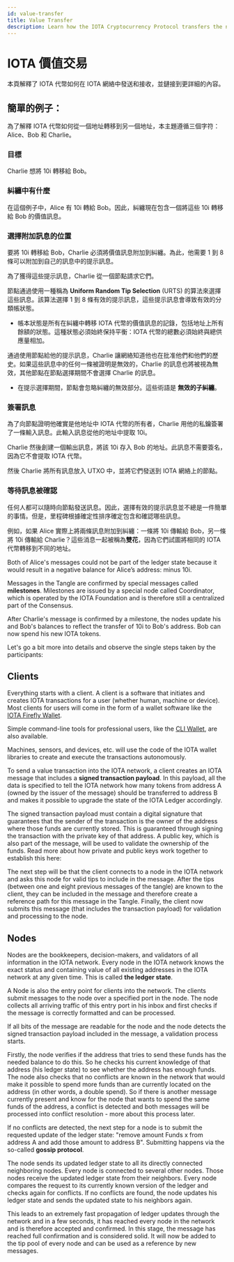 ```yaml
---
id: value-transfer
title: Value Transfer
description: Learn how the IOTA Cryptocurrency Protocol transfers the native IOTA Tokens.
---
```


# IOTA 價值交易

本頁解釋了 IOTA 代幣如何在 IOTA 網絡中發送和接收，並鏈接到更詳細的內容。

## 簡單的例子：

為了解釋 IOTA 代幣如何從一個地址轉移到另一個地址，本主題遵循三個字符：Alice、Bob 和 Charlie。

### 目標

Charlie 想將 10i 轉移給 Bob。

### 糾纏中有什麼

在這個例子中，Alice 有 10i 轉給 Bob。因此，糾纏現在包含一個將這些 10i 轉移給 Bob 的價值訊息。

### 選擇附加訊息的位置

要將 10i 轉移給 Bob，Charlie 必須將價值訊息附加到糾纏。為此，他需要 1 到 8 條可以附加到自己的訊息中的提示訊息。

為了獲得這些提示訊息，Charlie 從一個節點請求它們。

節點通過使用一種稱為 **Uniform Random Tip Selection** (URTS) 的算法來選擇這些訊息。該算法選擇 1 到 8 條有效的提示訊息，這些提示訊息會導致有效的分類帳狀態。

- 帳本狀態是所有在糾纏中轉移 IOTA 代幣的價值訊息的記錄，包括地址上所有餘額的狀態。這種狀態必須始終保持平衡：IOTA 代幣的總數必須始終與總供應量相加。

通過使用節點給他的提示訊息，Charlie 讓網絡知道他也在批准他們和他們的歷史。如果這些訊息中的任何一條被證明是無效的，Charlie 的訊息也將被視為無效，其他節點在節點選擇期間不會選擇 Charlie 的訊息。
- 在提示選擇期間，節點會忽略糾纏的無效部分。這些術語是 **無效的子糾纏**。

### 簽署訊息

為了向節點證明他確實是他地址中 IOTA 代幣的所有者，Charlie 用他的私鑰簽署了一條輸入訊息。此輸入訊息從他的地址中提取 10i。

Charlie 然後創建一個輸出訊息，將該 10i 存入 Bob 的地址。此訊息不需要簽名，因為它不會提取 IOTA 代幣。

然後 Charlie 將所有訊息放入 UTXO 中，並將它們發送到 IOTA 網絡上的節點。

### 等待訊息被確認

任何人都可以隨時向節點發送訊息。因此，選擇有效的提示訊息並不總是一件簡單的事情。但是，里程碑根據確定性排序確定包含和確認哪些訊息。

例如，如果 Alice 實際上將兩條訊息附加到糾纏：一條將 10i 傳輸給 Bob，另一條將 10i 傳輸給 Charlie？這些消息一起被稱為**雙花**，因為它們試圖將相同的 IOTA 代幣轉移到不同的地址。

Both of Alice's messages could not be part of the ledger state because it would result in a negative balance for Alice’s address: minus 10i.

Messages in the Tangle are confirmed by special messages called **milestones**. Milestones are issued by a special node called Coordinator, which is operated by the IOTA Foundation and is therefore still a centralized part of the Consensus.

After Charlie's message is confirmed by a milestone, the nodes update his and Bob's balances to reflect the transfer of 10i to Bob's address. Bob can now spend his new IOTA tokens.

Let's go a bit more into details and observe the single steps taken by the participants:

## Clients

Everything starts with a client. A client is a software that initiates and creates IOTA transactions for a user (whether human, machine or device). Most clients for users will come in the form of a wallet software like the [IOTA Firefly Wallet](https://firefly.iota.org/).

Simple command-line tools for professional users, like the [CLI Wallet](https://github.com/iotaledger/cli-wallet/), are also available.

Machines, sensors, and devices, etc. will use the code of the IOTA wallet libraries to create and execute the transactions autonomously.

To send a value transaction into the IOTA network, a client creates an IOTA message that includes a **signed transaction payload**. In this payload, all the data is specified to tell the IOTA network how many tokens from address A (owned by the issuer of the message) should be transferred to address B and makes it possible to upgrade the state of the IOTA Ledger accordingly.

The signed transaction payload must contain a digital signature that guarantees that the sender of the transaction is the owner of the address where those funds are currently stored. This is guaranteed through signing the transaction with the private key of that address. A public key, which is also part of the message, will be used to validate the ownership of the funds. Read more about how private and public keys work together to establish this here:

The next step will be that the client connects to a node in the IOTA network and asks this node for valid tips to include in the message. After the tips (between one and eight previous messages of the tangle) are known to the client, they can be included in the message and therefore create a reference path for this message in the Tangle. Finally, the client now submits this message (that includes the transaction payload) for validation and processing to the node.

## Nodes

Nodes are the bookkeepers, decision-makers, and validators of all information in the IOTA network. Every node in the IOTA network knows the exact status and containing value of all existing addresses in the IOTA network at any given time. This is called **the ledger state**.

A Node is also the entry point for clients into the network. The clients submit messages to the node over a specified port in the node. The node collects all arriving traffic of this entry port in his inbox and first checks if the message is correctly formatted and can be processed.

If all bits of the message are readable for the node and the node detects the signed transaction payload included in the message, a validation process starts.

Firstly, the node verifies if the address that tries to send these funds has the needed balance to do this. So he checks his current knowledge of that address (his ledger state) to see whether the address has enough funds. The node also checks that no conflicts are known in the network that would make it possible to spend more funds than are currently located on the address (in other words, a double spend). So if there is another message currently present and know for the node that wants to spend the same funds of the address, a conflict is detected and both messages will be processed into conflict resolution - more about this process later.

If no conflicts are detected, the next step for a node is to submit the requested update of the ledger state: "remove amount Funds x from address A and add those amount to address B". Submitting happens via the so-called **gossip protocol**.

The node sends its updated ledger state to all its directly connected neighboring nodes. Every node is connected to several other nodes. Those nodes receive the updated ledger state from their neighbors. Every node compares the request to its currently known version of the ledger and checks again for conflicts. If no conflicts are found, the node updates his ledger state and sends the updated state to his neighbors again.

This leads to an extremely fast propagation of ledger updates through the network and in a few seconds, it has reached every node in the network and is therefore accepted and confirmed. In this stage, the message has reached full confirmation and is considered solid. It will now be added to the tip pool of every node and can be used as a reference by new messages.
